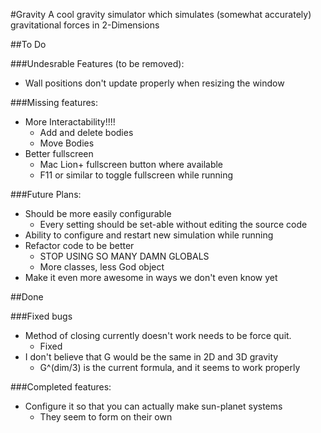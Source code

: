 #Gravity
A cool gravity simulator which simulates (somewhat accurately)
gravitational forces in 2-Dimensions


##To Do

###Undesrable Features (to be removed):
* Wall positions don't update properly when resizing the window

###Missing features:
* More Interactability!!!!
    * Add and delete bodies
    * Move Bodies
* Better fullscreen
    * Mac Lion+ fullscreen button where available
    * F11 or similar to toggle fullscreen while running

###Future Plans:
* Should be more easily configurable
    * Every setting should be set-able without editing the source code
* Ability to configure and restart new simulation while running
* Refactor code to be better
    * STOP USING SO MANY DAMN GLOBALS
    * More classes, less God object
* Make it even more awesome in ways we don't even know yet


##Done

###Fixed bugs
* Method of closing currently doesn't work needs to be force quit.
    * Fixed
* I don't believe that G would be the same in 2D and 3D gravity
    * G^(dim/3) is the current formula, and it seems to work properly

###Completed features:
* Configure it so that you can actually make sun-planet systems
    * They seem to form on their own
